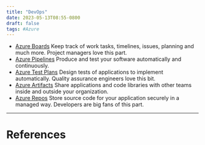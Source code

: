 ```yaml
---
title: "DevOps"
date: 2023-05-13T08:55-0800
draft: false
tags: #Azure
---
```


- [Azure Boards](../azure-boards/) Keep track of work tasks, timelines, issues, planning and much more. Project managers love this part.
- [Azure Pipelines](../azure-pipelines/) Produce and test your software automatically and continuously.
- [Azure Test Plans](../azure-test-plans/) Design tests of applications to implement automatically. Quality assurance engineers love this bit.
- [Azure Artifacts](../azure-artifacts/) Share applications and code libraries with other teams inside and outside your organization.
- [Azure Repos](../azure-repos/) Store source code for your application securely in a managed way. Developers are big fans of this part.


---
# References
